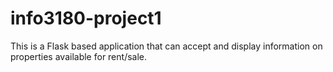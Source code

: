 # info3180-project1
This is a Flask based application that can accept and display information on properties available for rent/sale.

